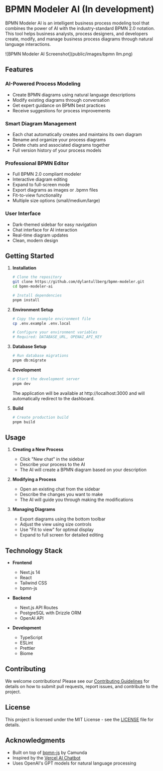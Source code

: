 # BPMN Modeler AI (In development)

BPMN Modeler AI is an intelligent business process modeling tool that combines the power of AI with the industry-standard BPMN 2.0 notation. This tool helps business analysts, process designers, and developers create, modify, and manage business process diagrams through natural language interactions.

![BPMN Modeler AI Screenshot](public/images/bpmn llm.png)

## Features

### AI-Powered Process Modeling
- Create BPMN diagrams using natural language descriptions
- Modify existing diagrams through conversation
- Get expert guidance on BPMN best practices
- Receive suggestions for process improvements

### Smart Diagram Management
- Each chat automatically creates and maintains its own diagram
- Rename and organize your process diagrams
- Delete chats and associated diagrams together
- Full version history of your process models

### Professional BPMN Editor
- Full BPMN 2.0 compliant modeler
- Interactive diagram editing
- Expand to full-screen mode
- Export diagrams as images or .bpmn files
- Fit-to-view functionality
- Multiple size options (small/medium/large)

### User Interface
- Dark-themed sidebar for easy navigation
- Chat interface for AI interaction
- Real-time diagram updates
- Clean, modern design

## Getting Started

1. **Installation**
   ```bash
   # Clone the repository
   git clone https://github.com/dylantullberg/bpmn-modeler.git
   cd bpmn-modeler-ai

   # Install dependencies
   pnpm install
   ```

2. **Environment Setup**
   ```bash
   # Copy the example environment file
   cp .env.example .env.local

   # Configure your environment variables
   # Required: DATABASE_URL, OPENAI_API_KEY
   ```

3. **Database Setup**
   ```bash
   # Run database migrations
   pnpm db:migrate
   ```

4. **Development**
   ```bash
   # Start the development server
   pnpm dev
   ```

   The application will be available at http://localhost:3000 and will automatically redirect to the dashboard.

5. **Build**
   ```bash
   # Create production build
   pnpm build
   ```

## Usage

1. **Creating a New Process**
   - Click "New chat" in the sidebar
   - Describe your process to the AI
   - The AI will create a BPMN diagram based on your description

2. **Modifying a Process**
   - Open an existing chat from the sidebar
   - Describe the changes you want to make
   - The AI will guide you through making the modifications

3. **Managing Diagrams**
   - Export diagrams using the bottom toolbar
   - Adjust the view using size controls
   - Use "Fit to view" for optimal display
   - Expand to full screen for detailed editing

## Technology Stack

- **Frontend**
  - Next.js 14
  - React
  - Tailwind CSS
  - bpmn-js

- **Backend**
  - Next.js API Routes
  - PostgreSQL with Drizzle ORM
  - OpenAI API

- **Development**
  - TypeScript
  - ESLint
  - Prettier
  - Biome

## Contributing

We welcome contributions! Please see our [Contributing Guidelines](CONTRIBUTING.md) for details on how to submit pull requests, report issues, and contribute to the project.

## License

This project is licensed under the MIT License - see the [LICENSE](LICENSE) file for details.

## Acknowledgments

- Built on top of [bpmn-js](https://github.com/bpmn-io/bpmn-js) by Camunda
- Inspired by the [Vercel AI Chatbot](https://github.com/vercel/ai-chatbot)
- Uses OpenAI's GPT models for natural language processing
